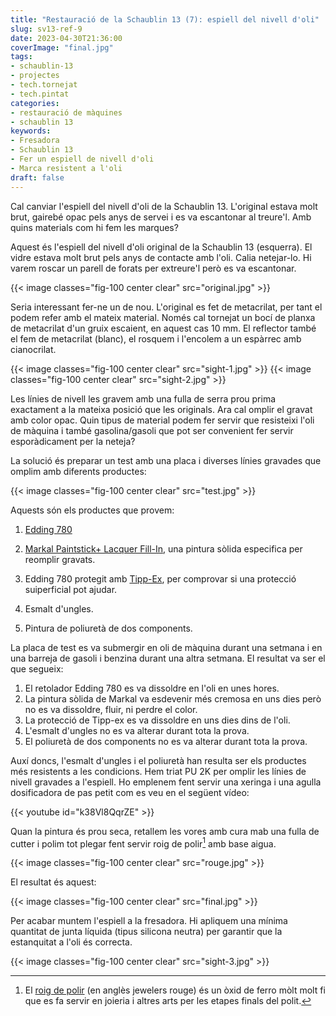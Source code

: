 ```yaml
---
title: "Restauració de la Schaublin 13 (7): espiell del nivell d'oli"
slug: sv13-ref-9
date: 2023-04-30T21:36:00
coverImage: "final.jpg"
tags:
- schaublin-13
- projectes
- tech.tornejat
- tech.pintat
categories:
- restauració de màquines
- schaublin 13
keywords:
- Fresadora
- Schaublin 13
- Fer un espiell de nivell d'oli
- Marca resistent a l'oli
draft: false
---
```


Cal canviar l'espiell del nivell d'oli de la Schaublin 13. L'original
estava molt brut, gairebé opac pels anys de servei i es va escantonar
al treure'l. Amb quins materials com hi fem les marques?

<!--more-->

Aquest és l'espiell del nivell d'oli original de la Schaublin 13
(esquerra). El vidre estava molt brut pels anys de contacte amb
l'oli. Calia netejar-lo. Hi varem roscar un parell de forats per
extreure'l però es va escantonar.

{{< image classes="fig-100 center clear" src="original.jpg" >}}

Seria interessant fer-ne un de nou. L'original es fet de metacrilat,
per tant el podem refer amb el mateix material. Només cal tornejat un
bocí de planxa de metacrilat d'un gruix escaient, en aquest cas 10
mm. El reflector també el fem de metacrilat (blanc), el rosquem i
l'encolem a un espàrrec amb cianocrilat.

{{< image classes="fig-100 center clear" src="sight-1.jpg" >}}
{{< image classes="fig-100 center clear" src="sight-2.jpg" >}}

Les línies de nivell les gravem amb una fulla de serra prou prima
exactament a la mateixa posició que les originals. Ara cal omplir el
gravat amb color opac. Quin tipus de material podem fer servir que
resisteixi l'oli de màquina i també gasolina/gasoli que pot ser
convenient fer servir esporàdicament per la neteja?

La solució és preparar un test amb una placa i diverses línies
gravades que omplim amb diferents productes:

{{< image classes="fig-100 center clear" src="test.jpg" >}}

Aquests són els productes que provem:

1. [Edding 780](https://www.edding.com/products/edding-780-paint-marker)

2. [Markal Paintstick\+ Lacquer
   Fill-In](https://markal.com/products/paintstik-lacquer-fill-in),
   una pintura sòlida especifica per reomplir gravats.

3. Edding 780 protegit amb
   [Tipp-Ex](https://en.wikipedia.org/wiki/Tipp-Ex), per comprovar si
   una protecció suiperficial pot ajudar.

4. Esmalt d'ungles.

5. Pintura de poliuretà de dos components.

La placa de test es va submergir en oli de màquina durant una setmana
i en una barreja de gasoli i benzina durant una altra setmana. El
resultat va ser el que segueix:

1. El retolador Edding 780 es va dissoldre en l'oli en unes hores.
2. La pintura sòlida de Markal va esdevenir més cremosa en uns dies
   però no es va dissoldre, fluir, ni perdre el color.
3. La protecció de Tipp-ex es va dissoldre en uns dies dins de l'oli.
4. L'esmalt d'ungles no es va alterar durant tota la prova.
5. El poliuretà de dos components no es va alterar durant tota la prova.

Auxí doncs, l'esmalt d'ungles i el poliuretà han resulta ser els
productes més resistents a les condicions. Hem triat PU 2K per omplir
les línies de nivell gravades a l'espiell. Ho emplenem fent servir una
xeringa i una agulla dosificadora de pas petit com es veu en el
següent vídeo:

{{< youtube id="k38Vl8QqrZE" >}}

Quan la pintura és prou seca, retallem les vores amb cura mab una
fulla de cutter i polim tot plegar fent servir roig de polir[^1] amb base
aigua.

{{< image classes="fig-100 center clear" src="rouge.jpg" >}}

El resultat és aquest:

{{< image classes="fig-100 center clear" src="final.jpg" >}}

Per acabar muntem l'espiell a la fresadora. Hi apliquem una mínima
quantitat de junta líquida (tipus silicona neutra) per garantir que la
estanquitat a l'oli és correcta.

{{< image classes="fig-100 center clear" src="sight-3.jpg" >}}

[^1]: El [roig de
    polir](https://www.termcat.cat/es/cercaterm/fitxa/Mjc1NjA2NQ%3D%3D)
    (en anglès jewelers rouge) és un òxid de ferro mòlt molt fi que es
    fa servir en joieria i altres arts per les etapes finals del
    polit.
